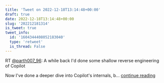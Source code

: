 ```yaml
---
title: 'Tweet on 2022-12-18T13:14:48+00:00'
draft: true
date: 2022-12-18T13:14:48+00:00
slug: '202212181314'
is_tweet: true
tweet_info:
  id: '1604344408052183040'
  type: 'retweet'
  is_thread: False
---
```




RT [@parth007_96](https://x.com/parth007_96): A while back I'd done some shallow reverse engineering of Copilot

Now I've done a deeper dive into Copilot's internals, b… [continue reading](https://x.com/sytelus/status/1604344408052183040)
